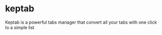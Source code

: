 # keptab
Keptab is a powerful tabs manager that convert all your tabs with one click to a simple list
